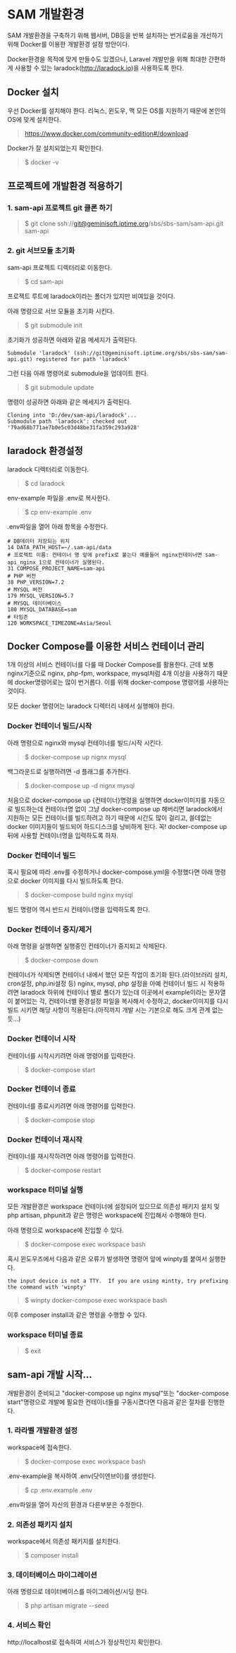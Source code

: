 # SAM 개발환경
SAM 개발환경을 구축하기 위해 웹서버, DB등을 반복 설치하는 번거로움을 개선하기 위해 Docker를 이용한 개발환경 설정 방안이다.

Docker환경을 목적에 맞게 만들수도 있겠으나, Laravel 개발만을 위해 최대한 간편하게 사용할 수 있는 laradock(http://laradock.io)을 사용하도록 한다.


## Docker 설치

우선 Docker를 설치해야 한다. 리눅스, 윈도우, 맥 모든 OS를 지원하기 때문에 본인의 OS에 맞게 설치한다.

> https://www.docker.com/community-edition#/download

Docker가 잘 설치되었는지 확인한다.

> $ docker -v

## 프로젝트에 개발환경 적용하기

### 1. sam-api 프로젝트 git 클론 하기

> $ git clone ssh://git@geminisoft.iptime.org/sbs/sbs-sam/sam-api.git sam-api

### 2. git 서브모듈 초기화

sam-api 프로젝트 디렉터리로 이동한다.

> $ cd sam-api

프로젝트 루트에 laradock이라는 폴더가 있지만 비여있을 것이다.

아래 명령으로 서브 모듈을 초기화 시킨다.

> $ git submodule init

초기화가 성공하면 아래와 같음 메세지가 출력된다.

```
Submodule 'laradock' (ssh://git@geminisoft.iptime.org/sbs/sbs-sam/sam-api.git) registered for path 'laradock'
```

그런 다음 아래 명령어로 submodule을 업데이트 한다.

> $ git submodule update

명령이 성공하면 아래와 같은 메세지가 출력된다.

```
Cloning into 'D:/dev/sam-api/laradock'...
Submodule path 'laradock': checked out '79ad68b771ae7b0e5c03d48be31fa359c293a928'
```

## laradock 환경설정

laradock 디렉터리로 이동한다.

> $ cd laradock

env-example 파일을 .env로 복사한다.

> $ cp env-example .env

.env파일을 열어 아래 항목을 수정한다.

```
# DB데이터 저장되는 위치
14 DATA_PATH_HOST=~/.sam-api/data
# 프로젝트 이름: 컨테이너 명 앞에 prefix로 붙는다 예를들어 nginx컨테이너면 sam-api_nginx_1으로 컨테이너가 실행된다.
31 COMPOSE_PROJECT_NAME=sam-api
# PHP 버전
38 PHP_VERSION=7.2
# MYSQL 버전
179 MYSQL_VERSION=5.7
# MYSQL 데이터베이스
180 MYSQL_DATABASE=sam
# 타임존
120 WORKSPACE_TIMEZONE=Asia/Seoul
``` 

## Docker Compose를 이용한 서비스 컨테이너 관리

1개 이상의 서비스 컨테이너를 다룰 때 Docker Compose를 활용한다. 근데 보통 nginx기준으로 nginx, php-fpm, workspace, mysql처럼 4개 이상을
사용하기 때문에 docker명령어로는 많이 번거롭다. 이를 위해 docker-compose 명령어를 사용하는 것이다.

모든 docker 명령어는 laradock 디렉터리 내에서 실행해야 한다.

### Docker 컨테이너 빌드/시작

아래 명령으로 nginx와 mysql 컨테이너를 빌드/시작 시킨다.

> $ docker-compose up nignx mysql

백그라운드로 실행하려면 -d 플래그를 추가한다.

> $ docker-compose up -d nignx mysql

처음으로 docker-compose up {컨테이너}명령을 실행하면 docker이미지를 자동으로 빌드하는데 컨테이너명 없이 그냥 docker-compose up 해버리면
laradock에서 지원하는 모든 컨테이너를 빌드하려고 하기 때문에 시간도 많이 걸리고, 쓸데없는 docker 이미지들이 빌드되어 하드디스크를 낭비하게 된다.
꼭! docker-compose up 뒤에 사용할 컨테이너명을 입력하도록 하자.

### Docker 컨테이너 빌드

혹시 필요에 따라 .env를 수정하거나 docker-compose.yml을 수정했다면 아래 명령으로 docker 이미지를 다시 빌드하도록 한다.

> $ docker-compose build nginx mysql

빌드 명령어 역시 반드시 컨테이너명을 입력하도록 한다.

### Docker 컨테이너 중지/제거

아래 명령을 실행하면 실행중인 컨테이너가 중지되고 삭제된다.

> $ docker-compose down

컨테이너가 삭제되면 컨테이너 내에서 했던 모든 작업이 초기화 된다.(라이브러리 설치, cron설정, php.ini설정 등)
nginx, mysql, php 설정을 아예 컨테이너 빌드 시 적용하려면 laradock 하위에 컨테이너 별로 폴더가 있는데 이곳에서 example이라는 문자열이 붙어있는
각, 컨테이너별 환경설정 파일을 복사해서 수정하고, docker이미지를 다시 빌드 시키면 해당 사항이 적용된다.(아직까지 개발 시는 기본으로 해도 크게 관계 없는듯...)

### Docker 컨테이너 시작

컨테이너를 시작시키려면 아래 명령어를 입력한다.

> $ docker-compose start

### Docker 컨테이너 종료

컨테이너를 종료시키려면 아래 명령어를 입력한다.

> $ docker-compose stop

### Docker 컨테이너 재시작

컨테이너를 재시작하려면 아래 명령어를 입력한다.

> $ docker-compose restart

### workspace 터미널 실행

모든 개발환경은 workspace 컨테이너에 설정되어 있으므로 의존성 패키지 설치 및 php artisan, phpunit과 같은 명령은 workspace에 진입해서 수행해야 한다.

아래 명령으로 workspace에 진입할 수 있다.

> $ docker-compose exec workspace bash

혹시 윈도우즈에서 다음과 같은 오류가 발생하면 명령어 앞에 winpty를 붙여서 실행한다.

```
the input device is not a TTY.  If you are using mintty, try prefixing the command with 'winpty'
```

> $ winpty docker-compose exec workspace bash

이후 composer install과 같은 명령을 수행할 수 있다.

### workspace 터미널 종료

> $ exit

## sam-api 개발 시작...

개발환경이 준비되고 "docker-compose up nginx mysql"또는 "docker-compose start"명령으로 개발에 필요한 컨테이너들를 구동시켰다면 다음과 같은 절차를 진행한다.

### 1. 라라벨 개발환경 설정

workspace에 접속한다.

> $ docker-compose exec workspace bash

.env-example을 복사하여 .env(닷이엔브이)를 생성한다.

> $ cp .env.example .env

.env파일을 열어 자신의 환경과 다른부분은 수정한다.

### 2. 의존성 패키지 설치

workspace에서 의존성 패키지를 설치한다.

> $ composer install

### 3. 데이터베이스 마이그레이션

아래 명령으로 데이터베이스를 마이그레이션/시딩 한다.

> $ php artisan migrate --seed

### 4. 서비스 확인

http://localhost로 접속하여 서비스가 정상적인지 확인한다.

